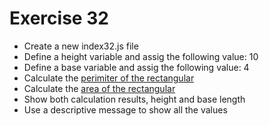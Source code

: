 # Exercise 32

* Create a new index32.js file
* Define a height variable and assig the following value: 10
* Define a base variable and assig the following value: 4
* Calculate the [perimiter of the rectangular](https://www.mathopenref.com/rectangleperimeter.html)
* Calculate the [area of the rectangular](https://www.mathgoodies.com/lessons/vol1/area_rectangle)
* Show both calculation results, height and base length
* Use a descriptive message to show all the values